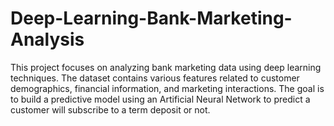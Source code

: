 # Deep-Learning-Bank-Marketing-Analysis
This project focuses on analyzing bank marketing data using deep learning techniques. The dataset contains various features related to customer demographics, financial information, and marketing interactions. The goal is to build a predictive model using an Artificial Neural Network  to predict a customer will subscribe to a term deposit or not.
